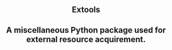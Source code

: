 <div align="center">
  
 ## Extools
 ## A miscellaneous Python package used for external resource acquirement.
 
 </div>
